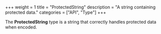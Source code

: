 +++
weight = 1
title = "ProtectedString"
description = "A string containing protected data."
categories = ["API", "Type"]
+++

The **ProtectedString** type is a string that correctly handles protected
data when encoded.